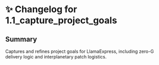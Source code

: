 # ✨ Changelog for 1.1_capture_project_goals

## Summary
Captures and refines project goals for LlamaExpress, including zero-G delivery logic and interplanetary patch logistics.
